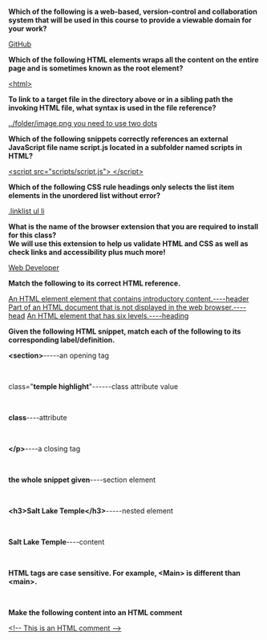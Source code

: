 <p><b>Which of the following is a web-based, version-control and collaboration system that will be used in this course to provide a viewable domain for your work?</b></p>
<u>GitHub</u>


<p><b>Which of the following HTML elements wraps all the content on the entire page and is sometimes known as the root element?</b></p>
<u>&lt;html&gt;</u>


<p><b>To link to a target file in the directory above or in a sibling path the invoking HTML file, what syntax is used in the file reference?</b></p>
<u>../folder/image.png you need to use two dots</u>


<p><b>Which of the following snippets correctly references an external JavaScript file name script.js located in a subfolder named scripts in HTML?</b></p>
<u> &lt;script src="scripts/script.js"&gt; &lt;/script&gt; </u>


<p><b>Which of the following CSS rule headings only selects the list item elements in the unordered list without error?</b></p>
<u>.linklist ul li</u>


<p><b>What is the name of the browser extension that you are required to install for this class? <br> 
    We will use this extension to help us validate HTML and CSS as well as check links and accessibility plus much more!</b></p>
<u>Web Developer</u>


<p><b>Match the following to its correct HTML reference.</b></p>
<u>An HTML element element that contains introductory content.----header</u>
<u>Part of an HTML document that is not displayed in the web browser.----head</u>
<u>An HTML element that has six levels.----heading</u>
<br>


<p><b>Given the following HTML snippet, match each of the following to its corresponding label/definition.</b></p>
<p><b>&lt;section&gt;</b>-----an opening tag</p>
<br>
<p>class="<b>temple highlight</b>"------class attribute value</p>
<br>
<p><b>class</b>----attribute</p>
<br>
<p><b>&lt;/p&gt;</b>----a closing tag</p>
<br>
<p><b>the whole snippet given</b>----section element</p>
<br>
<p><b>&lt;h3&gt;Salt Lake Temple&lt;/h3&gt;</b>-----nested element</p>
<br>
<p><b>Salt Lake Temple</b>----content</p>
<br>


<p><b>HTML tags are case sensitive. For example, &lt;Main&gt; is different than &lt;main&gt;.</b></p>
<br>

<p><b>Make the following content into an HTML comment</b></p>
<p><u>&lt;!-- This is an HTML comment --&gt;</u></p>